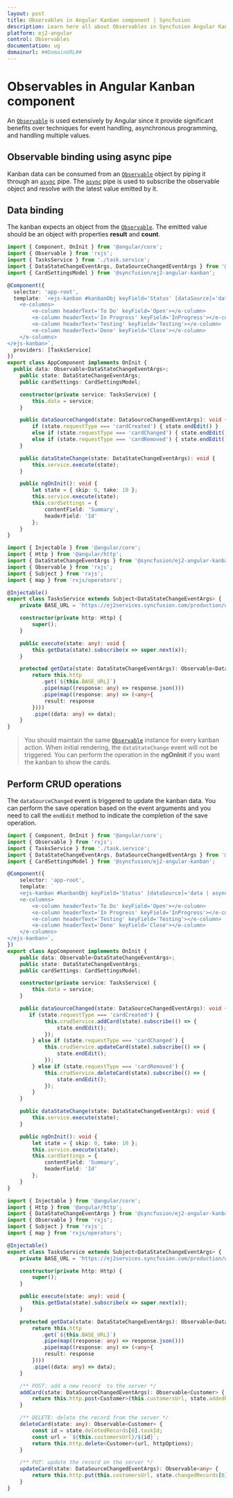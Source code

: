 ```yaml
---
layout: post
title: Observables in Angular Kanban component | Syncfusion
description: Learn here all about Observables in Syncfusion Angular Kanban component of Syncfusion Essential JS 2 and more.
platform: ej2-angular
control: Observables 
documentation: ug
domainurl: ##DomainURL##
---
```


# Observables in Angular Kanban component

An [`Observable`](https://angular.io/guide/observables) is used extensively by Angular since it provide significant benefits over techniques for event handling, asynchronous programming, and handling multiple values.

## Observable binding using async pipe

Kanban data can be consumed from an [`Observable`](https://angular.io/guide/observables) object by piping it through an [`async`](https://angular.io/api/common/AsyncPipe) pipe. The [`async`](https://angular.io/api/common/AsyncPipe) pipe is used to subscribe the observable object and resolve with the latest value emitted by it.

## Data binding

The kanban expects an object from the [`Observable`](https://angular.io/guide/observables). The emitted value should be an object with properties **result** and **count**.

```ts
import { Component, OnInit } from '@angular/core';
import { Observable } from 'rxjs';
import { TasksService } from './task.service';
import { DataStateChangeEventArgs, DataSourceChangedEventArgs } from '@syncfusion/ej2-kanban';
import { CardSettingsModel } from '@syncfusion/ej2-angular-kanban';

@Component({
  selector: 'app-root',
  template: `<ejs-kanban #kanbanObj keyField='Status' [dataSource]='data | async' [cardSettings]='cardSettings' (dataStateChange)= 'dataStateChange($event)'  (dataSourceChanged)='dataSourceChanged($event)'>
    <e-columns>
        <e-column headerText='To Do' keyField='Open'></e-column>
        <e-column headerText='In Progress' keyField='InProgress'></e-column>
        <e-column headerText='Testing' keyField='Testing'></e-column>
        <e-column headerText='Done' keyField='Close'></e-column>
    </e-columns>
</ejs-kanban>`,
  providers: [TasksService]
})
export class AppComponent implements OnInit {
  public data: Observable<DataStateChangeEventArgs>;
    public state: DataStateChangeEventArgs;
    public cardSettings: CardSettingsModel;

    constructor(private service: TasksService) {
        this.data = service;
    }

    public dataSourceChanged(state: DataSourceChangedEventArgs): void {
        if (state.requestType === 'cardCreated') { state.endEdit() }
        else if (state.requestType === 'cardChanged') { state.endEdit() }
        else if (state.requestType === 'cardRemoved') { state.endEdit() }
    }

    public dataStateChange(state: DataStateChangeEventArgs): void {
        this.service.execute(state);
    }

    public ngOnInit(): void {
        let state = { skip: 0, take: 10 };
        this.service.execute(state);
        this.cardSettings = {
            contentField: 'Summary',
            headerField: 'Id'
        };
    }
}

```

```ts
import { Injectable } from '@angular/core';
import { Http } from '@angular/http';
import { DataStateChangeEventArgs } from '@syncfusion/ej2-angular-kanban'
import { Observable } from 'rxjs';
import { Subject } from 'rxjs';
import { map } from 'rxjs/operators';

@Injectable()
export class TasksService extends Subject<DataStateChangeEventArgs> {
    private BASE_URL = 'https://ej2services.syncfusion.com/production/web-services/api/Kanban';

    constructor(private http: Http) {
        super();
    }

    public execute(state: any): void {
        this.getData(state).subscribe(x => super.next(x));
    }

    protected getData(state: DataStateChangeEventArgs): Observable<DataStateChangeEventArgs> {
        return this.http
           .get(`${this.BASE_URL}`)
           .pipe(map((response: any) => response.json()))
           .pipe(map((response: any) => (<any>{
            result: response
        })))
        .pipe((data: any) => data);
    }
}

```

> You should maintain the same [`Observable`](https://angular.io/guide/observables) instance for every kanban action.
> When initial rendering, the `dataStateChange` event will not be triggered. You can perform the operation in the **ngOnInit** if you want the kanban to show the cards.

## Perform CRUD operations

The `dataSourceChanged` event is triggered to update the kanban data. You can perform the save operation based on the event arguments and you need to call the `endEdit` method to indicate the completion of the save operation.

```ts
import { Component, OnInit } from '@angular/core';
import { Observable } from 'rxjs';
import { TasksService } from './task.service';
import { DataStateChangeEventArgs, DataSourceChangedEventArgs } from '@syncfusion/ej2-kanban';
import { CardSettingsModel } from '@syncfusion/ej2-angular-kanban';

@Component({
    selector: 'app-root',
    template: `
    <ejs-kanban #kanbanObj keyField='Status' [dataSource]='data | async' [cardSettings]='cardSettings' (dataStateChange)= 'dataStateChange($event)'  (dataSourceChanged)='dataSourceChanged($event)'>
    <e-columns>
        <e-column headerText='To Do' keyField='Open'></e-column>
        <e-column headerText='In Progress' keyField='InProgress'></e-column>
        <e-column headerText='Testing' keyField='Testing'></e-column>
        <e-column headerText='Done' keyField='Close'></e-column>
    </e-columns>
</ejs-kanban>`,
})
export class AppComponent implements OnInit {
    public data: Observable<DataStateChangeEventArgs>;
    public state: DataStateChangeEventArgs;
    public cardSettings: CardSettingsModel;

    constructor(private service: TasksService) {
        this.data = service;
    }

    public dataSourceChanged(state: DataSourceChangedEventArgs): void {
       if (state.requestType === 'cardCreated') {
            this.crudService.addCard(state).subscribe(() => {
                state.endEdit();
            });
        } else if (state.requestType === 'cardChanged') {
            this.crudService.updateCard(state).subscribe(() => {
                state.endEdit();
            });
        } else if (state.requestType === 'cardRemoved') {
            this.crudService.deleteCard(state).subscribe(() => {
                state.endEdit();
            });
        }
    }

    public dataStateChange(state: DataStateChangeEventArgs): void {
        this.service.execute(state);
    }

    public ngOnInit(): void {
        let state = { skip: 0, take: 10 };
        this.service.execute(state);
        this.cardSettings = {
            contentField: 'Summary',
            headerField: 'Id'
        };
    }
}

```

```ts
import { Injectable } from '@angular/core';
import { Http } from '@angular/http';
import { DataStateChangeEventArgs } from '@syncfusion/ej2-angular-kanban'
import { Observable } from 'rxjs';
import { Subject } from 'rxjs';
import { map } from 'rxjs/operators';

@Injectable()
export class TasksService extends Subject<DataStateChangeEventArgs> {
    private BASE_URL = 'https://ej2services.syncfusion.com/production/web-services/api/Kanban';

    constructor(private http: Http) {
        super();
    }

    public execute(state: any): void {
        this.getData(state).subscribe(x => super.next(x));
    }

    protected getData(state: DataStateChangeEventArgs): Observable<DataStateChangeEventArgs> {
        return this.http
           .get(`${this.BASE_URL}`)
           .pipe(map((response: any) => response.json()))
           .pipe(map((response: any) => (<any>{
            result: response
        })))
        .pipe((data: any) => data);
    }

    /** POST: add a new record  to the server */
    addCard(state: DataSourceChangedEventArgs): Observable<Customer> {
        return this.http.post<Customer>(this.customersUrl, state.addedRecords[0], httpOptions);
    }

    /** DELETE: delete the record from the server */
    deleteCard(state: any): Observable<Customer> {
        const id = state.deletedRecords[0].taskId;
        const url = `${this.customersUrl}/${id}`;
        return this.http.delete<Customer>(url, httpOptions);
    }

    /** PUT: update the record on the server */
    updateCard(state: DataSourceChangedEventArgs): Observable<any> {
        return this.http.put(this.customersUrl, state.changedRecords[0], httpOptions);
    }
}

```
